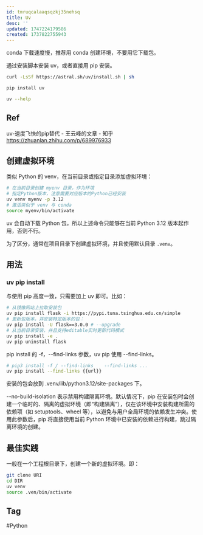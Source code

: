 ```yaml
---
id: tmruqcalaaqsqzkj35nehsq
title: Uv
desc: ''
updated: 1747224179586
created: 1737822755943
---
```


conda 下载速度慢，推荐用 conda 创建环境，不要用它下载包。

通过安装脚本安装 uv，或者直接用 pip 安装。

```bash
curl -LsSf https://astral.sh/uv/install.sh | sh
```

```bash
pip install uv
```

```bash
uv --help
```

## Ref
uv-速度飞快的pip替代 - 王云峰的文章 - 知乎
https://zhuanlan.zhihu.com/p/689976933

## 创建虚拟环境

类似 Python 的 venv，在当前目录或指定目录添加虚拟环境：

```sh
# 在当前目录创建 myenv 目录，作为环境
# 指定Python版本，注意需要对应版本的Python已经安装
uv venv myenv -p 3.12
# 激活类似于 venv 与 conda
source myenv/bin/activate
```

uv 会自动下载 Python 包，所以上述命令只能够在当前 Python 3.12 版本起作用，否则不行。

为了区分，通常在项目目录下创建虚拟环境，并且使用默认目录 `.venv`。

## 用法

### uv pip install

与使用 pip 高度一致，只需要加上 uv 即可。比如：
```sh
# 从镜像网站上拉取安装包
uv pip install flask -i https://pypi.tuna.tsinghua.edu.cn/simple
# 更新包版本，并安装特定版本的包：
uv pip install -U flask==3.0.0 # --upgrade
# 从当前目录安装，并且支持editable实时更新代码模式
uv pip install -e .
uv pip uninstall flask
```

pip install 的 -f，--find-links 参数，uv pip 使用 --find-links。

```bash
# pip3 install -f / --find-links	--find-links ...
uv pip install --find-links {{url}}
```

安装的包会放到 .venv/lib/python3.12/site-packages 下。

--no-build-isolation 表示​​禁用构建隔离环境​​。默认情况下，pip 在安装包时会创建一个临时的、隔离的虚拟环境（即“构建隔离”），仅在该环境中安装构建所需的依赖项（如 setuptools、wheel 等），以避免与用户全局环境的依赖发生冲突。使用此参数后，pip 将直接使用当前 Python 环境中已安装的依赖进行构建，跳过隔离环境的创建。

## 最佳实践

一般在一个工程根目录下，创建一个新的虚拟环境。即：

```bash
git clone URI
cd DIR
uv venv
source .ven/bin/activate
```

## Tag
#Python